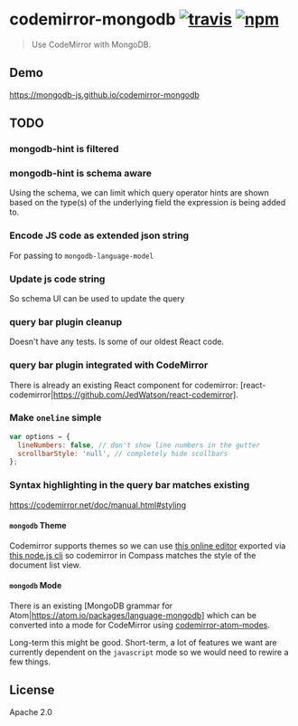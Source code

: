 # codemirror-mongodb [![travis][travis_img]][travis_url] [![npm][npm_img]][npm_url]

> Use CodeMirror with MongoDB.

## Demo

https://mongodb-js.github.io/codemirror-mongodb

## TODO

### mongodb-hint is filtered


### mongodb-hint is schema aware

Using the schema, we can limit which query operator hints are shown based on the type(s) of the underlying field the expression is being added to.

### Encode JS code as extended json string

For passing to `mongodb-language-model`

### Update js code string

So schema UI can be used to update the query

### query bar plugin cleanup

Doesn't have any tests. Is some of our oldest React code.

### query bar plugin integrated with CodeMirror

There is already an existing React component for codemirror: [react-codemirror|https://github.com/JedWatson/react-codemirror].

### Make `oneline` simple

```javascript
var options = {
  lineNumbers: false, // don't show line numbers in the gutter
  scrollbarStyle: 'null', // completely hide scollbars
};
```

### Syntax highlighting in the query bar matches existing

https://codemirror.net/doc/manual.html#styling

#### `mongodb` Theme

Codemirror supports themes so we can use [this online editor](http://tmtheme-editor.herokuapp.com/) exported via [this node.js cli](https://github.com/FarhadG/codeMirror-aceEditor-theme-generator) so codemirror in Compass matches the style of the document list view.

#### `mongodb` Mode

There is an existing [MongoDB grammar for Atom|https://atom.io/packages/language-mongodb] which can be converted into a mode for CodeMirror using [codemirror-atom-modes](https://www.npmjs.com/package/codemirror-atom-modes).

Long-term this might be good. Short-term, a lot of features we want are currently dependent on the `javascript` mode so we would need to rewire a few things.



## License

Apache 2.0

[travis_img]: https://img.shields.io/travis/mongodb-js/codemirror-mongodb.svg
[travis_url]: https://travis-ci.org/mongodb-js/codemirror-mongodb
[npm_img]: https://img.shields.io/npm/v/codemirror-mongodb.svg
[npm_url]: https://npmjs.org/package/codemirror-mongodb
